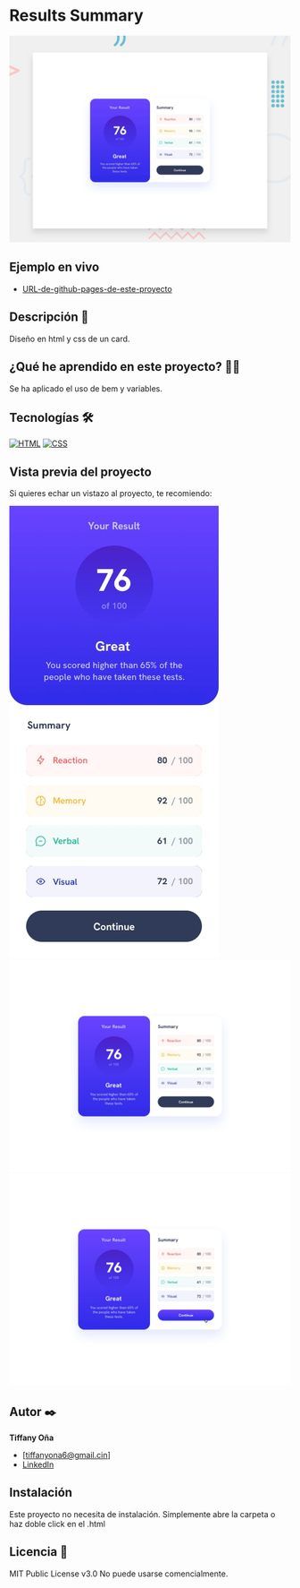 # Results Summary

![Imagen del proyecto](https://raw.githubusercontent.com/tiffanyona6/results-summary/main/imagenes%20readme./desktop-preview.jpg)

## Ejemplo en vivo

- [URL-de-github-pages-de-este-proyecto](URL-de-github-pages-de-este-proyecto)

## Descripción 📑

Diseño en html y css de un card.

## ¿Qué he aprendido en este proyecto? 🙇🏻

Se ha aplicado el uso de bem y variables.

## Tecnologías 🛠

<!-- Iconos sacados de: https://github.com/hendrasob/badges/blob/master/README.md y https://github.com/alexandresanlim/Badges4-README.md-Profile -->

[![HTML](https://img.shields.io/badge/HTML5-E34F26?style=for-the-badge&logo=html5&logoColor=white)](https://es.wikipedia.org/wiki/HTML5)
[![CSS](https://img.shields.io/badge/CSS3-1572B6?style=for-the-badge&logo=css3&logoColor=white)](https://es.wikipedia.org/wiki/CSS)

## Vista previa del proyecto

Si quieres echar un vistazo al proyecto, te recomiendo:

![Captura del proyecto](https://raw.githubusercontent.com/tiffanyona6/results-summary/main/imagenes%20readme./mobile-design.jpg)
![Captura del proyecto](https://raw.githubusercontent.com/tiffanyona6/results-summary/main/imagenes%20readme./desktop-design.jpg)
![Captura del proyecto](https://raw.githubusercontent.com/tiffanyona6/results-summary/main/imagenes%20readme./active-states.jpg)

## Autor ✒️

**Tiffany Oña**

- [tiffanyona6@gmail.cin]
- [LinkedIn](https://www.linkedin.com/in/tu-url-de-linkedin/)

## Instalación

Este proyecto no necesita de instalación. Simplemente abre la carpeta o haz doble click en el .html

## Licencia 📄

MIT Public License v3.0
No puede usarse comencialmente.
